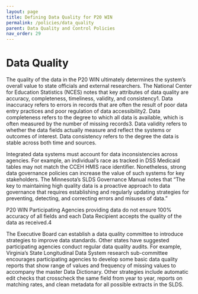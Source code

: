 ```yaml
---
layout: page
title: Defining Data Quality for P20 WIN
permalink: /policies/data_quality
parent: Data Quality and Control Policies
nav_order: 29
---
```


# Data Quality

The quality of the data in the P20 WIN ultimately determines the system’s overall value to state officials and external researchers. The National Center for Education Statistics (NCES) notes that key attributes of data quality are accuracy, completeness, timeliness, validity, and consistency1. Data inaccuracy refers to errors in records that are often the result of poor data entry practices and poor regulation of data accessibility2. Data completeness refers to the degree to which all data is available, which is often measured by the number of missing records3. Data validity refers to whether the data fields actually measure and reflect the systems or outcomes of interest. Data consistency refers to the degree the data is stable across both time and sources.

Integrated data systems must account for data inconsistencies across agencies. For example, an individual’s race as tracked in DSS Medicaid tables may not match the CCEH HMIS race identifier. Nonetheless, strong data governance policies can increase the value of such systems for key stakeholders. The Minnesota’s SLDS Governance Manual notes that “The key to maintaining high quality data is a proactive approach to data governance that requires establishing and regularly updating strategies for preventing, detecting, and correcting errors and misuses of data.”

P20 WIN Participating Agencies providing data do not ensure 100% accuracy of all fields and each Data Recipient accepts the quality of the data as received.4

The Executive Board can establish a data quality committee to introduce strategies to improve data standards. Other states have suggested participating agencies conduct regular data quality audits. For example, Virginia’s State Longitudinal Data System research sub-committee encourages participating agencies to develop some basic data quality reports that show range of values and frequency of missing values to accompany the master Data Dictionary. Other strategies include automatic edit checks that crosscheck the same field from year to year, reports on matching rates, and clean metadata for all possible extracts in the SLDS.